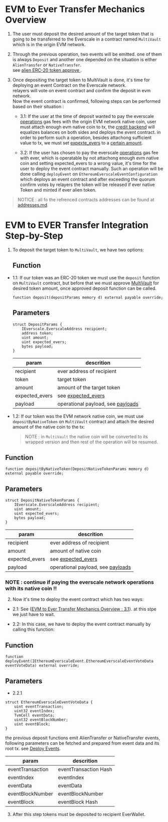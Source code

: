 # EVM to Ever Transfer Mechanics Overview

1. The user must deposit the desired amount of the target token that is going to be transferred to the Everscale in a contract named `MultiVault` which is in the origin EVM network.

2. Through the previous operation, two events will be emitted. one of them is always `Deposit` and another one depended on the situation is either `AlienTransfer` or `NativeTransfer`.\
   see [alien ERC-20 token approve ](./concepts.md#approving-alien-erc-20-tokens).
3. Once depositing the target token to MultiVault is done, it's time for deploying an event Contract on the Everscale network.\
   relayers will vote on event contract and confirm the deposit in evm network.\
   Now the event contract is confirmed, following steps can be performed based on their situation :

   - 3.1: If the user at the time of deposit wanted to pay the everscale [operations](./concepts.md#ever-network-operations) gas fees with the origin EVM network native coin, user must attach enough evm native coin to tx, the [credit backend](./concepts.md#credit-backend) will equalizes balances on both sides and deploys the event contract.
     in order to perform such a operation, besides attachong sufficient value to tx, we must set [expexte_evers](./concepts.md#event-contract-deploy-value-expected_evers) to a [certain amount](FAQ.md#how-to-set-expected_evers).

   - 3.2: If the user has chosen to pay the everscale [operations](./concepts.md#ever-network-operations) gas fee with ever, which is operatable by not attachong enough evm native coin and setting expected_evers to a wrong value, it's time for the user to deploy the event contract manually. Such an operation will be done calling `deployEvent` on `EthereumEverscaleEventConfiguration` which deploys an event contract and after exceeding the quorum confirm votes by relayers the token will be released if ever native Token and minted if ever alien token.

> NOTICE : all fo the refrenced contracts addresses can be found at [addresses.md](./addresses.md).

# EVM to EVER Transfer Integration Step-by-Step

1. To deposit the target token to `MultiVault`, we have two options:

   ## Function

- 1.1: If our token was an ERC-20 token we must use the `deposit` function on `MultiVault` contract,
  but before that we must approve [MultiVault](./addresses.md#evm-smart-contracts) for desired token amount, once approved deposit function can be called.

  ```solidity
  function deposit(depositParams memory d) external payable override;
  ```

  ## Parameters

  ```solidity
  struct DepositParams {
      IEverscale.EverscaleAddress recipient;
      address token;
      uint amount;
      uint expected_evers;
      bytes payload;
  }
  ```

  | param          | descrition                                                                     |
  | -------------- | ------------------------------------------------------------------------------ |
  | recipient      | ever address of recipient                                                      |
  | token          | target token                                                                   |
  | amount         | amount of the target token                                                     |
  | expected_evers | see [expected_evers](./concepts.md#event-contract-deploy-value-expected_evers) |
  | payload        | operational payload, see [payloads](./concepts.md#payloads)                    |

- 1.2: If our token was the EVM network native coin, we must use `depositByNativeToken` on `MultiVault` contract and attach the desired amount of the native coin to the tx:

  > NOTE : in `MultiVault` the native coin will be converted to its wrapped version and then rest of the operation will be resumed.

## Function

```solidity
function depositByNativeToken(DepositNativeTokenParams memory d) external payable override;
```

## Parameters

```solidity
struct DepositNativeTokenParams {
    IEverscale.EverscaleAddress recipient;
    uint amount;
    uint expected_evers;
    bytes payload;
}
```

| param          | descrition                                                                     |
| -------------- | ------------------------------------------------------------------------------ |
| recipient      | ever address of recipient                                                      |
| amount         | amount of native coin                                                          |
| expected_evers | see [expected_evers](./concepts.md#event-contract-deploy-value-expected_evers) |
| payload        | operational payload, see [payloads](./concepts.md#payloads)                    |

### NOTE : continue if paying the everscale network operations with its native coin !!

2. Now it's time to deploy the event contract which has two ways:

- 2.1: See {[EVM to Ever Transfer Mechanics Overview : 3.1](#31-if-the-user-at-the-time-of-deposit-accepted-to-pay-the-event-contract-deployment-fee-with-the-origin-evm-network-native-coin-the-relayers-will-automatically-swap-that-to-ever-which-is-the-everscale-native-coin-and-deploy-the-event-contract-themselves)}. at this stpe we just have to wait.

- 2.2: In this case, we have to deploy the event contract manually by calling this function:

## Function

```solidity
function deployEvent(IEthereumEverscaleEvent.EthereumEverscaleEventVoteData eventVoteData) external override;
```

## Parameters

- 2.2.1

```solidity
struct EthereumEverscaleEventVoteData {
    uint eventTransaction;
    uint32 eventIndex;
    TvmCell eventData;
    uint32 eventBlockNumber;
    uint eventBlock;
}
```

the previous deposit functions emit AlienTransfer or NativeTransfer events, following parameters can be fetched and prepared from event data and its root tx. see [Deploy Events](../EVER-TO-EVM/scripts/deployEvents/).

| param            | descrition            |
| ---------------- | --------------------- |
| eventTransaction | eventTransaction Hash |
| eventIndex       | eventIndex            |
| eventData        | eventData             |
| eventBlockNumber | eventBlockNumber      |
| eventBlock       | eventBlock Hash       |

3. After this step tokens must be deposited to recipient EverWallet.
